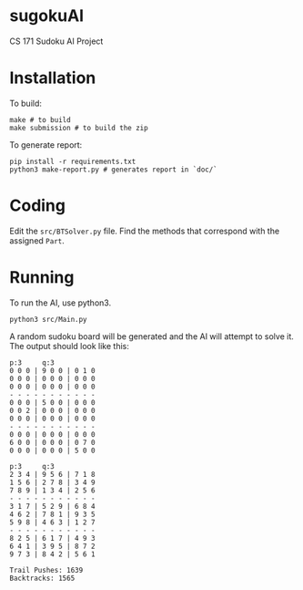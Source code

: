 # sugokuAI
 CS 171 Sudoku AI Project

# Installation

To build:

```shell
make # to build
make submission # to build the zip
```

To generate report:

```shell
pip install -r requirements.txt
python3 make-report.py # generates report in `doc/`
```

# Coding

Edit the `src/BTSolver.py` file. Find the methods that correspond with the assigned `Part`.

# Running

To run the AI, use python3.

```shell
python3 src/Main.py
```

A random sudoku board will be generated and the AI will attempt to solve it. The output should look like this:

```shell
p:3     q:3
0 0 0 | 9 0 0 | 0 1 0 
0 0 0 | 0 0 0 | 0 0 0 
0 0 0 | 0 0 0 | 0 0 0 
- - - - - - - - - - - 
0 0 0 | 5 0 0 | 0 0 0 
0 0 2 | 0 0 0 | 0 0 0 
0 0 0 | 0 0 0 | 0 0 0 
- - - - - - - - - - - 
0 0 0 | 0 0 0 | 0 0 0 
6 0 0 | 0 0 0 | 0 7 0 
0 0 0 | 0 0 0 | 5 0 0 

p:3     q:3
2 3 4 | 9 5 6 | 7 1 8 
1 5 6 | 2 7 8 | 3 4 9 
7 8 9 | 1 3 4 | 2 5 6 
- - - - - - - - - - - 
3 1 7 | 5 2 9 | 6 8 4 
4 6 2 | 7 8 1 | 9 3 5 
5 9 8 | 4 6 3 | 1 2 7 
- - - - - - - - - - - 
8 2 5 | 6 1 7 | 4 9 3 
6 4 1 | 3 9 5 | 8 7 2 
9 7 3 | 8 4 2 | 5 6 1 

Trail Pushes: 1639
Backtracks: 1565
```

